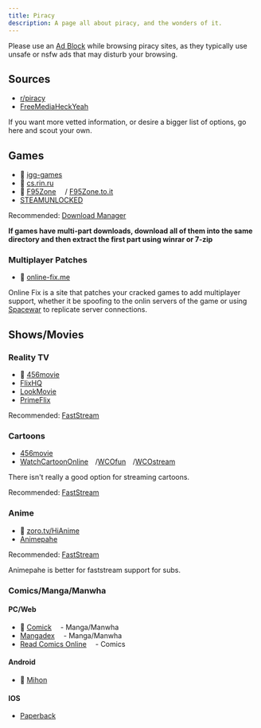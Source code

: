 ```yaml
---
title: Piracy
description: A page all about piracy, and the wonders of it.
---
```


Please use an [Ad Block](http://localhost:4321/reference/adblocks/) while browsing piracy sites, as they typically use unsafe or nsfw ads that may disturb your browsing.

## Sources

- [r/piracy<img src="/assets/reddit.png" style="display:inline; width:14px;">](https://old.reddit.com/r/Piracy/wiki/megathread)
- [FreeMediaHeckYeah<img src="/assets/fmhy.png" style="display:inline; width:14px;">](https://fmhy.pages.dev)

If you want more vetted information, or desire a bigger list of options, go here and scout your own.

## Games

- 🐐 [igg-games<img src="/assets/igg-games.png" style="display:inline; width:14px;">](https://igg-games.com/)
- 🐐 [cs.rin.ru<img src="/assets/csrinru.png" style="display:inline; width:14px;">](https://cs.rin.ru/forum/index.php)
- 🔞 [F95Zone<img src="/assets/f95zone.png" style="display:inline; width:14px;">](https://f95zone.to) / [F95Zone.to.it<img src="/assets/f95zonetoit.png" style="display:inline; width:14px;">](https://f95zone.to.it)
- [STEAMUNLOCKED<img src="/assets/steamunlocked.png" style="display:inline; width:14px;">](https://steamunlocked.net/)

Recommended: [Download Manager](/reference/apps/#download-managers)

**If games have multi-part downloads, download all of them into the same directory and then extract the first part using winrar or 7-zip**

### Multiplayer Patches

- 🐐 [online-fix.me<img src="/assets/onlinefix.png" style="display:inline; width:14px;">](https://online-fix.me/)

Online Fix is a site that patches your cracked games to add multiplayer support, whether it be spoofing to the onlin servers of the game or using [Spacewar](https://www.reddit.com/r/Steam/comments/ij8l1r/comment/kazc4ci/) to replicate server connections.

## Shows/Movies

### Reality TV

- 🐐 [456movie<img src="/assets/456movie.png" style="display:inline; width:14px;">](https://456movie.com/)
- [FlixHQ<img src="/assets/flixhq.png" style="display:inline; width:14px;">](https://flixhq.click/home)
- [LookMovie<img src="/assets/lookmovie.png" style="display:inline; width:14px;">](https://www.lookmovie2.to/)
- [PrimeFlix<img src="/assets/PrimeFlix.png" style="display:inline; width:14px;">](https://primeflix-web.vercel.app/)

Recommended: [FastStream](/reference/clientmods/#webextensions-1)

### Cartoons

- [456movie<img src="/assets/456movie.png" style="display:inline; width:14px;">](https://456movie.com/)
- [WatchCartoonOnline<img src="/assets/wco.png" style="display:inline; width:14px;">](https://www.wco.tv/)/[WCOfun<img src="/assets/wco.png" style="display:inline; width:14px;">](https://www.wcofun.net/)/[WCOstream<img src="/assets/wco.png" style="display:inline; width:14px;">](https://www.wcostream.tv/)

There isn't really a good option for streaming cartoons.

Recommended: [FastStream](/reference/clientmods/#webextensions-1)

### Anime

- 🐐 [zoro.tv/HiAnime<img src="/assets/hianime.png" style="display:inline; width:14px;">](https://hianime.to/)
- [Animepahe](https://animepahe.ru/)

Recommended: [FastStream](/reference/clientmods/#webextensions-1)

Animepahe is better for faststream support for subs.

### Comics/Manga/Manwha

#### PC/Web

- 🐐 [Comick<img src="/assets/Comick.png" style="display:inline; width:14px;">](https://comick.io) - Manga/Manwha
- [Mangadex<img src="/assets/mangadex.png" style="display:inline; width:14px;">](https://mangadex.org/) - Manga/Manwha
- [Read Comics Online<img src="/assets/rco.jpg" style="display:inline; width:14px;">](https://readcomiconline.li/) - Comics

#### Android

- 🐐 [Mihon<img src="/assets/mihon.png" style="display:inline; width:14px;">](https://mihon.app)

#### IOS

- [Paperback<img src="/assets/paperback.png" style="display:inline; width:14px;">](https://paperback.moe/)